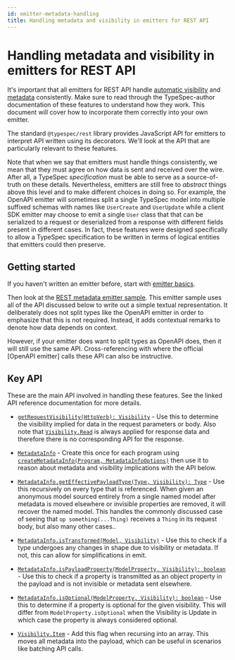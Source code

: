 ```yaml
---
id: emitter-metadata-handling
title: Handling metadata and visibility in emitters for REST API
---
```


# Handling metadata and visibility in emitters for REST API

It's important that all emitters for REST API handle [automatic visibility](../libraries/http/operations.md#automatic-visibility) and [metadata](../libraries/http/operations.md#metadata) consistently. Make sure to read through the TypeSpec-author documentation of these features to understand how they work. This document will cover how to incorporate them correctly into your own emitter.

The standard `@typespec/rest` library provides JavaScript API for emitters to interpret API written using its decorators. We'll look at the API that are particularly relevant to these features.

Note that when we say that emitters must handle things consistently, we mean that they must agree on how data is sent and received over the wire. After all, a TypeSpec _specification_ must be able to serve as a source-of-truth on these details. Nevertheless, emitters are still free to _abstract_ things above this level and to make different choices in doing so. For example, the OpenAPI emitter will sometimes split a single TypeSpec model into multiple suffixed schemas with names like `UserCreate` and `UserUpdate` while a client SDK emitter may choose to emit a single `User` class that that can be serialized to a request or deserialized from a response with different fields present in different cases. In fact, these features were designed specifically to allow a TypeSpec specification to be written in terms of logical entities that emitters could then preserve.

## Getting started

If you haven't written an emitter before, start with [emitter basics](./emitters-basics.md).

Then look at the [REST metadata emitter sample](https://github.com/microsoft/typespec/tree/main/packages/samples/rest-metadata-emitter). This emitter sample uses all of the API discussed below to write out a simple textual representation. It deliberately does not split types like the OpenAPI emitter in order to emphasize that this is not required. Instead, it adds contextual remarks to denote how data depends on context.

However, if your emitter does want to split types as OpenAPI does, then it will still use the same API. Cross-referencing with where the official [OpenAPI emitter] calls these API can also be instructive.

## Key API

These are the main API involved in handling these features. See the linked API reference documentation for more details.

- [`getRequestVisibility(HttpVerb): Visibility`](../libraries/http/reference/js-api/index.md#getrequestvisibility) - Use this to determine the visibility implied for data in the request parameters or body. Also note that [`Visibility.Read`](../libraries/http/reference/js-api/enumerations/Visibility.md#item) is always applied for response data and therefore there is no corresponding API for the response.

- [`MetadataInfo`](../libraries/http/reference/js-api/interfaces/MetadataInfo.md) - Create this once for each program using [`createMetadataInfo(Program, MetadataInfoOptions)`](../libraries/http/reference/js-api/index.md#createmetadatainfo) then use it to reason about metadata and visibility implications with the API below.

- [`MetadataInfo.getEffectivePayloadType(Type, Visibility): Type`](../libraries/http/reference/js-api/interfaces/MetadataInfo.md#geteffectivepayloadtype) - Use this recursively on every type that is referenced. When given an anonymous model sourced entirely from a single named model after metadata is moved elsewhere or invisible properties are removed, it will recover the named model. This handles the commonly discussed case of seeing that `op something(...Thing)` receives a `Thing` in its request body, but also many other cases..

- [`MetadataInfo.isTransformed(Model, Visibility)`](../libraries/http/reference/js-api/interfaces/MetadataInfo.md#istransformed) - Use this to check if a type undergoes any changes in shape due to visibility or metadata. If not, this can allow for simplifications in emit.

- [`MetadataInfo.isPayloadProperty(ModelProperty, Visibility): boolean`](../libraries/http/reference/js-api/interfaces/MetadataInfo.md#ispayloadproperty) - Use this to check if a property is transmitted as an object property in the payload and is not invisible or metadata sent elsewhere.

- [`MetadataInfo.isOptional(ModelProperty, Visibility): boolean`](../libraries/http/reference/js-api/interfaces/MetadataInfo.md#isoptional) - Use this to determine if a property is optional for the given visibility. This will differ from `ModelProperty.isOptional` when the Visibility is Update in which case the property is always considered optional.

- [`Visibility.Item`](../libraries/http/reference/js-api/enumerations/Visibility.md#item) - Add this flag when recursing into an array. This moves all metadata into the payload, which can be useful in scenarios like batching API calls.
